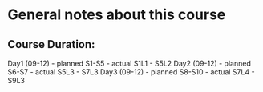 # General notes about this course

## Course Duration: 
Day1 (09-12) - planned S1-S5  - actual S1L1 - S5L2 
Day2 (09-12) - planned S6-S7  - actual S5L3 - S7L3
Day3 (09-12) - planned S8-S10 - actual S7L4 - S9L3
